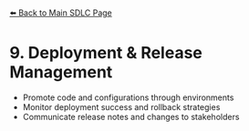 [⬅️ Back to Main SDLC Page](00_data_platform_sdlc.md)

# 9. Deployment & Release Management
- Promote code and configurations through environments
- Monitor deployment success and rollback strategies
- Communicate release notes and changes to stakeholders